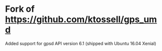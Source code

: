# Fork of https://github.com/ktossell/gps_umd

Added support for gpsd API version 6.1 (shipped with Ubuntu 16.04 Xenial)